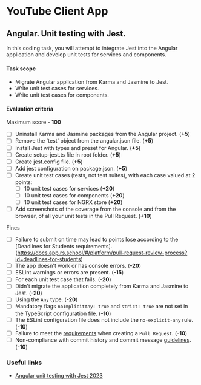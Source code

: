 # YouTube Client App

## Angular. Unit testing with Jest.

In this coding task, you will attempt to integrate Jest into the Angular application and develop unit tests for services and components.

#### Task scope

- Migrate Angular application from Karma and Jasmine to Jest.
- Write unit test cases for services.
- Write unit test cases for components.

#### Evaluation criteria

Maximum score - **100**

- [ ] Uninstall Karma and Jasmine packages from the Angular project. (**+5**)
- [ ] Remove the 'test' object from the angular.json file. (**+5**)
- [ ] Install Jest with types and preset for Angular. (**+5**)
- [ ] Create setup-jest.ts file in root folder. (**+5**)
- [ ] Create jest.config file. (**+5**)
- [ ] Add jest configuration on package.json. (**+5**)
- [ ] Create unit test cases (tests, not test suites), with each case valued at 2 points:
  - [ ] 10 unit test cases for services (**+20**)
  - [ ] 10 unit test cases for components (**+20**)
  - [ ] 10 unit test cases for NGRX store (**+20**)
- [ ] Add screenshots of the coverage from the console and from the browser, of all your unit tests in the Pull Request. (**+10**)

Fines

- [ ] Failure to submit on time may lead to points lose according to the [Deadlines for Students requirements].(https://docs.app.rs.school/#/platform/pull-request-review-process?id=deadlines-for-students)
- [ ] The app doesn't work or has console errors. (**-20**)
- [ ] ESLint warnings or errors are present. (**-15**)
- [ ] For each unit test case that fails. (**-20**)
- [ ] Didn't migrate the application completely from Karma and Jasmine to Jest. (**-20**)
- [ ] Using the `Any` type. (**-20**)
- [ ] Mandatory flags `noImplicitAny: true` and `strict: true` are not set in the TypeScript configuration file. (**-10**)
- [ ] The ESLint configuration file does not include the `no-explicit-any` rule. (**-10**)
- [ ] Failure to meet the [requirements](https://rs.school/docs/en/pull-request-review-process#pull-request-requirements-pr) when creating a `Pull Request`. (**-10**)
- [ ] Non-compliance with commit history and commit message [guidelines](https://rs.school/docs/en/git-convention#commit-requirements). (**-10**)

### Useful links

- [Angular unit testing with Jest 2023](https://medium.com/@megha.d.parmar2018/angular-unit-testing-with-jest-2023-2676faa2e564)
